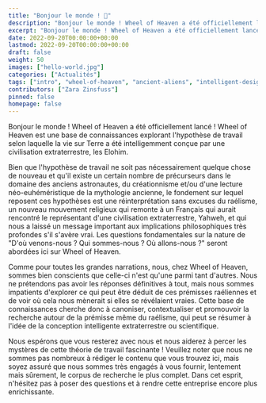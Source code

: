 ```yaml
---
title: "Bonjour le monde ! 👋"
description: "Bonjour le monde ! Wheel of Heaven a été officiellement lancé ! Wheel of Heaven est une base de connaissances explorant l'hypothèse de travail selon laquelle la vie sur Terre a été intelligemment conçue par une civilisation extraterrestre, les Elohim."
excerpt: "Bonjour le monde ! Wheel of Heaven a été officiellement lancé ! Wheel of Heaven est une base de connaissances explorant l'hypothèse de travail selon laquelle la vie sur Terre a été intelligemment conçue par une civilisation extraterrestre, les Elohim."
date: 2022-09-20T00:00:00+00:00
lastmod: 2022-09-20T00:00:00+00:00
draft: false
weight: 50
images: ["hello-world.jpg"]
categories: ["Actualités"]
tags: ["intro", "wheel-of-heaven", "ancient-aliens", "intelligent-design", "raëlisme"]
contributors: ["Zara Zinsfuss"]
pinned: false
homepage: false
---
```


Bonjour le monde ! Wheel of Heaven a été officiellement lancé ! Wheel of Heaven est une base de connaissances explorant l'hypothèse de travail selon laquelle la vie sur Terre a été intelligemment conçue par une civilisation extraterrestre, les Elohim.

Bien que l'hypothèse de travail ne soit pas nécessairement quelque chose de nouveau et qu'il existe un certain nombre de précurseurs dans le domaine des anciens astronautes, du créationnisme et/ou d'une lecture néo-euhéméristique de la mythologie ancienne, le fondement sur lequel reposent ces hypothèses est une réinterprétation sans excuses du raélisme, un nouveau mouvement religieux qui remonte à un Français qui aurait rencontré le représentant d'une civilisation extraterrestre, Yahweh, et qui nous a laissé un message important aux implications philosophiques très profondes s'il s'avère vrai. Les questions fondamentales sur la nature de "D'où venons-nous ? Qui sommes-nous ? Où allons-nous ?" seront abordées ici sur Wheel of Heaven.

Comme pour toutes les grandes narrations, nous, chez Wheel of Heaven, sommes bien conscients que celle-ci n'est qu'une parmi tant d'autres. Nous ne prétendons pas avoir les réponses définitives à tout, mais nous sommes impatients d'explorer ce qui peut être déduit de ces prémisses raéliennes et de voir où cela nous mènerait si elles se révélaient vraies. Cette base de connaissances cherche donc à canoniser, contextualiser et promouvoir la recherche autour de la prémisse même du raélisme, qui peut se résumer à l'idée de la conception intelligente extraterrestre ou scientifique.

Nous espérons que vous resterez avec nous et nous aiderez à percer les mystères de cette théorie de travail fascinante ! Veuillez noter que nous ne sommes pas nombreux à rédiger le contenu que vous trouvez ici, mais soyez assuré que nous sommes très engagés à vous fournir, lentement mais sûrement, le corpus de recherche le plus complet. Dans cet esprit, n'hésitez pas à poser des questions et à rendre cette entreprise encore plus enrichissante.
